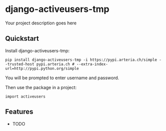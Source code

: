 # django-activeusers-tmp

Your project description goes here


## Quickstart

Install django-activeusers-tmp:

    pip install django-activeusers-tmp -i https://pypi.arteria.ch/simple --trusted-host pypi.arteria.ch # --extra-index-url=http://pypi.python.org/simple
    
You will be prompted to enter username and password.

Then use the package in a project:

    import activeusers


## Features

* TODO